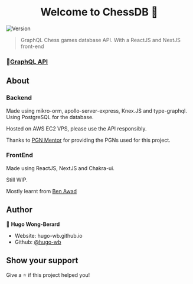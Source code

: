 <h1 align="center">Welcome to ChessDB 👋</h1>
<p>
  <img alt="Version" src="https://img.shields.io/badge/version-0.1-blue.svg?cacheSeconds=2592000" />
</p>

> GraphQL Chess games database API. With a ReactJS and NextJS front-end

<!-- ### 🏠 [Homepage](https://hugo-wb.github.io/ChessDB) -->

### 🧪[GraphQL API](http://35.174.144.128:4000/graphql)

## About

### Backend

Made using mikro-orm, apollo-server-express, Knex.JS and type-graphql.
Using PostgreSQL for the database.

Hosted on AWS EC2 VPS, please use the API responsibly.

Thanks to [PGN Mentor](http://www.pgnmentor.com/) for providing the PGNs used for this project.

### FrontEnd

Made using ReactJS, NextJS and Chakra-ui.

Still WIP.

Mostly learnt from [Ben Awad](https://youtu.be/I6ypD7qv3Z8)

## Author

👤 **Hugo Wong-Berard**

- Website: hugo-wb.github.io
- Github: [@hugo-wb](https://github.com/hugo-wb)

## Show your support

Give a ⭐️ if this project helped you!

<!-- ***
_This README was generated with ❤️ by [readme-md-generator](https://github.com/kefranabg/readme-md-generator)_ -->
